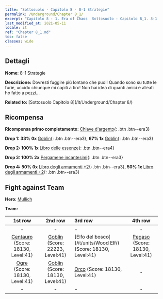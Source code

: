 ```yaml
---
title: "Sottosuolo - Capitolo 8 - 8-1 Strategie"
permalink: /Underground/Chapter 8_1/
excerpt: "Capitolo 8 - 1. Era of Chaos  Sottosuolo - Capitolo 8_1. 8-1 Strategie"
last_modified_at: 2021-05-11
locale: it
ref: "Chapter 8_1.md"
toc: false
classes: wide
---
```


## Dettagli

 **Nome:** 8-1 Strategie

 **Descrizione:** Dovresti fuggire più lontano che puoi! Quando sono su tutte le furie, uccido chiunque mi capiti a tiro! Non hai idea di quanti amici e alleati ho fatto a pezzi...

 **Related to:** [Sottosuolo Capitolo 8](/it/Underground/Chapter 8/)

## Ricompensa

 **Ricompensa primo completamento:** [Chiave d'argento](/ItemsIT/con_693/){: .btn .btn--era3}

 **Drop 1:** **33% 0x** [Goblin](/ItemsIT/unt_217/){: .btn .btn--era3}, **67% 1x** [Goblin](/ItemsIT/unt_217/){: .btn .btn--era3}

 **Drop 2:** **100% 1x** [Libro delle essenze](/ItemsIT/mat_39/){: .btn .btn--era4}

 **Drop 3:** **100% 2x** [Pergamene incantesimi](/ItemsIT/con_694/){: .btn .btn--era3}

 **Drop 4:** **50% 0x** [Libro degli armamenti +2](/ItemsIT/mat_32/){: .btn .btn--era3}, **50% 1x** [Libro degli armamenti +2](/ItemsIT/mat_32/){: .btn .btn--era3}


## Fight against Team
 **Hero:** [Mullich](/it/heroes/Mullich/)

 **Team:**


  | 1st row | 2nd row | 3rd row | 4th row |
  |:----:|:----:|:----|:----:|
  | - | - | - | - |
  | [Centauro](/it/units/Centaur/) (Score: 18130, Level:41)  | [Goblin](/it/units/Goblin/) (Score: 22223, Level:41)  | [Elfo del bosco](/it/units/Wood Elf/) (Score: 18130, Level:41)  | [Pegaso](/it/units/Pegasus/) (Score: 18130, Level:41)  |
  | [Ogre](/it/units/Ogre/) (Score: 18130, Level:41)  | [Goblin](/it/units/Goblin/) (Score: 18130, Level:41)  | [Orco](/it/units/Orc/) (Score: 18130, Level:41)  | - |
  | - | - | - | - |


